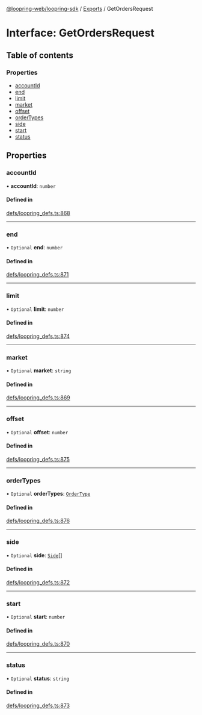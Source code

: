 [@loopring-web/loopring-sdk](../README.md) / [Exports](../modules.md) / GetOrdersRequest

# Interface: GetOrdersRequest

## Table of contents

### Properties

- [accountId](GetOrdersRequest.md#accountid)
- [end](GetOrdersRequest.md#end)
- [limit](GetOrdersRequest.md#limit)
- [market](GetOrdersRequest.md#market)
- [offset](GetOrdersRequest.md#offset)
- [orderTypes](GetOrdersRequest.md#ordertypes)
- [side](GetOrdersRequest.md#side)
- [start](GetOrdersRequest.md#start)
- [status](GetOrdersRequest.md#status)

## Properties

### accountId

• **accountId**: `number`

#### Defined in

[defs/loopring_defs.ts:868](https://github.com/Loopring/loopring_sdk/blob/29b8a2c/src/defs/loopring_defs.ts#L868)

___

### end

• `Optional` **end**: `number`

#### Defined in

[defs/loopring_defs.ts:871](https://github.com/Loopring/loopring_sdk/blob/29b8a2c/src/defs/loopring_defs.ts#L871)

___

### limit

• `Optional` **limit**: `number`

#### Defined in

[defs/loopring_defs.ts:874](https://github.com/Loopring/loopring_sdk/blob/29b8a2c/src/defs/loopring_defs.ts#L874)

___

### market

• `Optional` **market**: `string`

#### Defined in

[defs/loopring_defs.ts:869](https://github.com/Loopring/loopring_sdk/blob/29b8a2c/src/defs/loopring_defs.ts#L869)

___

### offset

• `Optional` **offset**: `number`

#### Defined in

[defs/loopring_defs.ts:875](https://github.com/Loopring/loopring_sdk/blob/29b8a2c/src/defs/loopring_defs.ts#L875)

___

### orderTypes

• `Optional` **orderTypes**: [`OrderType`](../enums/OrderType.md)

#### Defined in

[defs/loopring_defs.ts:876](https://github.com/Loopring/loopring_sdk/blob/29b8a2c/src/defs/loopring_defs.ts#L876)

___

### side

• `Optional` **side**: [`Side`](../enums/Side.md)[]

#### Defined in

[defs/loopring_defs.ts:872](https://github.com/Loopring/loopring_sdk/blob/29b8a2c/src/defs/loopring_defs.ts#L872)

___

### start

• `Optional` **start**: `number`

#### Defined in

[defs/loopring_defs.ts:870](https://github.com/Loopring/loopring_sdk/blob/29b8a2c/src/defs/loopring_defs.ts#L870)

___

### status

• `Optional` **status**: `string`

#### Defined in

[defs/loopring_defs.ts:873](https://github.com/Loopring/loopring_sdk/blob/29b8a2c/src/defs/loopring_defs.ts#L873)
